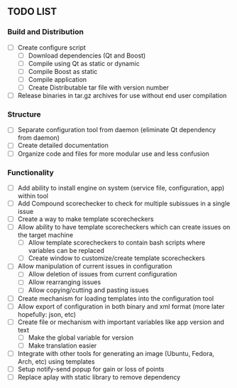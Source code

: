 ## TODO LIST
### Build and Distribution
- [ ] Create configure script
  - [ ] Download dependencies (Qt and Boost)
  - [ ] Compile using Qt as static or dynamic
  - [ ] Compile Boost as static
  - [ ] Compile application
  - [ ] Create Distributable tar file with version number
- [ ] Release binaries in tar.gz archives for use without end user compilation
### Structure
- [ ] Separate configuration tool from daemon (eliminate Qt dependency from daemon)
- [ ] Create detailed documentation
- [ ] Organize code and files for more modular use and less confusion

### Functionality
- [ ] Add ability to install engine on system (service file, configuration, app) within tool
- [ ] Add Compound scorechecker to check for multiple subissues in a single issue
- [ ] Create a way to make template scorecheckers
- [ ] Allow ability to have template scorecheckers which can create issues on the target machine
  - [ ] Allow template scorecheckers to contain bash scripts where variables can be replaced
  - [ ] Create window to customize/create template scorecheckers
- [ ] Allow manipulation of current issues in configuration
  - [ ] Allow deletion of issues from current configuration
  - [ ] Allow rearranging issues
  - [ ] Allow copying/cutting and pasting issues
- [ ] Create mechanism for loading templates into the configuration tool
- [ ] Allow export of configuration in both binary and xml format (more later hopefully: json, etc)
- [ ] Create file or mechanism with important variables like app version and text
  - [ ] Make the global variable for version
  - [ ] Make translation easier
- [ ] Integrate with other tools for generating an image (Ubuntu, Fedora, Arch, etc) using templates
- [ ] Setup notify-send popup for gain or loss of points
- [ ] Replace aplay with static library to remove dependency
